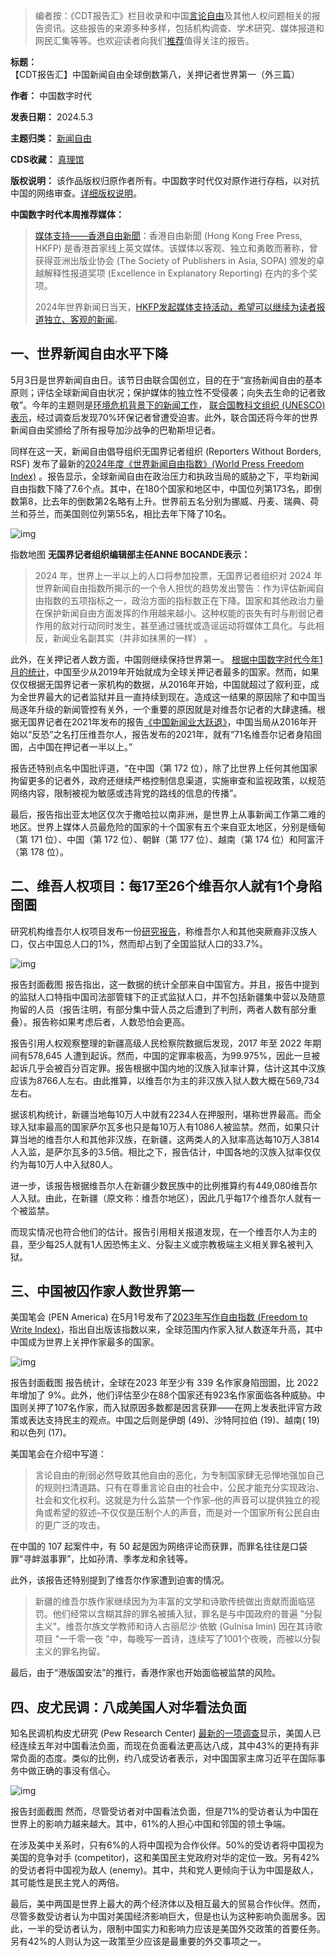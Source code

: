 
> 编者按：《CDT报告汇》栏目收录和中国[言论自由](https://chinadigitaltimes.net/space/言论自由)及其他人权问题相关的报告资讯。这些报告的来源多种多样，包括机构调查、学术研究、媒体报道和网民汇集等等。也欢迎读者向我们[推荐](https://chinadigitaltimes.net/chinese/telegrambot)值得关注的报告。




**标题：** 【CDT报告汇】中国新闻自由全球倒数第八，关押记者世界第一（外三篇）  

**作者：** 中国数字时代  

**发表日期：** 2024.5.3  

**主题归类：** [新闻自由](https://chinadigitaltimes.net/space/新闻自由)  

**CDS收藏：** [真理馆](https://chinadigitaltimes.net/space/%E7%9C%9F%E7%90%86%E9%A6%86)  

**版权说明：** 该作品版权归原作者所有。中国数字时代仅对原作进行存档，以对抗中国的网络审查。[详细版权说明](https://chinadigitaltimes.net/chinese/copyright)。


**中国数字时代本周推荐媒体：** 



> [媒体支持——香港自由新聞](https://hongkongfp.com/2024/05/03/press-freedom-day-15-ways-to-support-hkfp-and-why-we-need-your-help-in-2024/)：香港自由新聞 (Hong Kong Free Press, HKFP) 是香港首家线上英文媒体。该媒体以客观、独立和勇敢而著称，曾获得亚洲出版业协会 (The Society of Publishers in Asia, SOPA) 颁发的卓越解释性报道奖项 (Excellence in Explanatory Reporting) 在内的多个奖项。
> 
> 
> 2024年世界新闻日当天，[HKFP发起媒体支持活动，希望可以继续为读者报道独立、客观的新闻](https://hongkongfp.com/2024/05/03/press-freedom-day-15-ways-to-support-hkfp-and-why-we-need-your-help-in-2024/)。


一、世界新闻自由水平下降
------------


5月3日是世界新闻自由日。该节日由联合国创立，目的在于“宣扬新闻自由的基本原则；评估全球新闻自由状况；保护媒体的独立性不受侵袭；向失去生命的记者致敬”。今年的主题则是[环境危机背景下的新闻工作](https://www.un.org/zh/observances/press-freedom-day)， [联合国教科文组织 (UNESCO) 表示](https://www.unesco.org/zh/days/press-freedom#:~:text=%E6%AF%8F%E5%B9%B4%E7%9A%845%E6%9C%883,%E5%BB%BA%E7%AB%8B%E4%B8%96%E7%95%8C%E6%96%B0%E9%97%BB%E8%87%AA%E7%94%B1%E6%97%A5%E3%80%82)，经过调查后发现70%环保记者曾遭受迫害。此外，联合国还将今年的世界新闻自由奖颁给了所有报导加沙战争的巴勒斯坦记者。


同样在这一天，新闻自由倡导组织无国界记者组织 (Reporters Without Borders, RSF) 发布了最新的[2024年度《世界新闻自由指数》(World Press Freedom Index)](https://rsf.org/en/map-2024-world-press-freedom-index) 。报告显示，全球新闻自由在政治压力和执政当局的威胁之下，平均新闻自由指数下降了7.6个点。其中，在180个国家和地区中，中国位列第173名，即倒数第8，比去年的倒数第2名略有上升。世界前五名分别为挪威、丹麦、瑞典、荷兰和芬兰，而美国则位列第55名，相比去年下降了10名。  

![img](https://chinadigitaltimes.net/chinese/files/2024/05/CARTE_2024-EN.jpg)


指数地图
**无国界记者组织编辑部主任ANNE BOCANDE表示：** 



> 2024 年，世界上一半以上的人口将参加投票，无国界记者组织对 2024 年世界新闻自由指数所揭示的一个令人担忧的趋势发出警告：作为评估新闻自由指数的五项指标之一，政治方面的指标数正在下降。国家和其他政治力量在保护新闻自由方面发挥的作用越来越小。这种权能的丧失有时与削弱记者作用的敌对行动同时发生，甚至通过骚扰或造谣运动将媒体工具化。与此相反，新闻业名副其实（并非如抹黑的一样） 。


此外，在关押记者人数方面，中国则继续保持世界第一。 [根据中国数字时代今年1月的统计](https://chinadigitaltimes.net/chinese/703855.html)，中国至少从2019年开始就成为全球关押记者最多的国家。然而，如果仅仅根据无国界记者一家机构的数据，从2016年开始，中国就超过了叙利亚，成为全世界最大的记者监狱并且一直持续到现在。造成这一结果的原因除了和中国当局逐年升级的新闻管控有关外，一个重要的原因就是对维吾尔记者的大肆逮捕。根据无国界记者在2021年发布的报告[《中国新闻业大跃退》](https://safety.rsf.org/zh/%E4%B8%8B%E8%BD%BD%E4%B8%93%E5%8C%BA/%E6%97%A0%E5%9B%BD%E7%95%8C%E8%AE%B0%E8%80%85%E5%8F%91%E8%A1%A8%E5%8F%B2%E6%97%A0%E5%89%8D%E4%BE%8B%E7%9A%84%E8%B0%83%E6%9F%A5%E6%8A%A5%E5%91%8A%EF%BC%9A%E3%80%8A%E4%B8%AD%E5%9B%BD-2/)，中国当局从2016年开始以“反恐”之名打压维吾尔人，报告发布的2021年，就有“71名维吾尔记者身陷囹圄，占中国在押记者一半以上。”


报告还特别点名中国批评道，“在中国（第 172 位），除了比世界上任何其他国家拘留更多的记者外，政府还继续严格控制信息渠道，实施审查和监视政策，以规范网络内容，限制被视为敏感或违背党的路线的信息的传播”。


最后，报告指出亚太地区仅次于撒哈拉以南非洲，是世界上从事新闻工作第二难的地区。世界上媒体人员最危险的国家的十个国家有五个来自亚太地区，分别是缅甸（第 171 位）、中国（第 172 位）、朝鲜（第 177 位）、越南（第 174 位）和阿富汗（第 178 位）。


二、维吾人权项目：每17至26个维吾尔人就有1个身陷囹圄
----------------------------


研究机构维吾尔人权项目发布一份[研究报告](https://uhrp.org/insights/uhrp-analysis-finds-1-in-26-uyghurs-imprisoned-in-region-with-worlds-highest-prison-rate/)，称维吾尔人和其他突厥裔非汉族人口，仅占中国总人口的1%，然而却占到了全国监狱人口的33.7%。


![img](https://chinadigitaltimes.net/chinese/files/2024/05/FireShot-Capture-303-UHRP-Analysis-Finds-1-in-26-Uyghurs-Imprisoned-in-Region-With-Worlds_-uhrp.org_.png)


报告封面截图
报告指出，这一数据的统计全部来自中国官方。并且，报告中提到的监狱人口特指中国司法部管辖下的正式监狱人口，并不包括新疆集中营以及随意拘留的人员（报告注明，有部分集中营人员之后遭到了判刑，两者人数有部分重叠）。报告称如果考虑后者，人数恐怕会更高。


报告引用人权观察整理的新疆高级人民检察院数据后发现，2017 年至 2022 年期间有578,645 人遭到起诉。然而，中国的定罪率极高，为99.975%，因此一旦被起诉几乎会被百分百定罪。报告根据中国内地的汉族入狱率计算，估计这其中汉族应该为8766人左右。由此推算，以维吾尔为主的非汉族入狱人数大概在569,734左右。


据该机构统计，新疆当地每10万人中就有2234人在押服刑，堪称世界最高。而全球入狱率最高的国家萨尔瓦多也只是每10万人有1086人被监禁。然而，如果只计算当地的维吾尔人和其他非汉族，在新疆，这两类人的入狱率高达每10万人3814人入监，是萨尔瓦多的3.5倍。相比之下，报告估计，中国各地的汉族入狱率仅仅约为每10万人中入狱80人。


进一步，该报告根据维吾尔人在新疆少数民族中的比例推算约有449,080维吾尔人入狱。由此，在新疆（原文称：维吾尔地区），因此几乎每17个维吾尔人就有一个被监禁。


而现实情况也符合他们的估计。报告引用相关报道发现，在一个维吾尔人为主的县，至少每25人就有1人因恐怖主义、分裂主义或宗教极端主义相关罪名被判入狱。


三、中国被囚作家人数世界第一
--------------


美国笔会 (PEN America) 在5月1号发布了[2023年写作自由指数 (Freedom to Write Index)](https://pen.org/report/freedom-to-write-index-2023/)，指出自出版该指数以来，全球范围内作家入狱人数逐年升高，其中中国成为世界上关押作家最多的国家。


![img](https://chinadigitaltimes.net/chinese/files/2024/05/Freedom-to-Write-Index-2023-Homepage-Slider.jpg)


报告封面截图
报告统计，全球在2023 年至少有 339 名作家身陷囹圄，比 2022 年增加了 9%。此外，他们评估至少在88个国家还有923名作家面临各种威胁。中国则关押了107名作家，而入狱原因多数都是因言获罪——在网上发表批评官方政策或表达支持民主的观点。中国之后则是伊朗 (49)、沙特阿拉伯 (19)、越南( 19) 和以色列 (17)。


美国笔会在介绍中写道：



> 言论自由的削弱必然导致其他自由的恶化，为专制国家肆无忌惮地强加自己的规则扫清道路。只有在尊重言论自由的社会中，公民才能充分实现政治、社会和文化权利。这就是为什么监禁一个作家–他的声音可以提供独立的视角或希望的叙述–不仅仅是压制个人的声音，而是对一个国家所有公民自由的更广泛的攻击。


在中国的 107 起案件中，有 50 起是因为网络评论而获罪，而罪名往往是口袋罪“寻衅滋事罪”，比如孙清、季孝龙和余钱等。


此外，该报告还特别提到了维吾尔作家遭到迫害的情况。



> 新疆的维吾尔族作家继续因为为丰富的文学和诗歌传统做出贡献而面临惩罚。他们经常以含糊其辞的罪名被捕入狱，罪名是与中国政府的普遍 "分裂主义"。维吾尔族文学教师和诗人古丽尼沙·依敏 (Gulnisa Imin) 因在其诗歌项目 "一千零一夜 "中，每晚写一首诗，连续写了1001个夜晚，而被以分裂主义的罪名拘留。


最后，由于“港版国安法”的推行，香港作家也开始面临被监禁的风险。


四、皮尤民调：八成美国人对华看法负面
------------------


知名民调机构皮尤研究 (Pew Research Center) [最新的一项调查](https://www.pewresearch.org/global/2024/05/01/americans-remain-critical-of-china/)显示，美国人已经连续五年对中国看法负面，而现在负面看法更高达八成，其中43%的更持有非常负面的态度。类似的比例，约八成受访者表示，对中国国家主席习近平在国际事务中做正确的事没有信心。


![img](https://chinadigitaltimes.net/chinese/files/2024/05/FireShot-Capture-308-Americans-Remain-Critical-of-China-Pew-Research-Center_-www.pewresearch.org_.png)


报告封面截图
然而，尽管受访者对中国看法负面，但是71%的受访者认为中国在世界上的影响力越来越大。其中，61%的人担心中国和邻国的领土争端。


在涉及美中关系时，只有6%的人将中国视为合作伙伴。50%的受访者将中国视为美国的竞争对手 (competitor)，这和美国民主党政府对华的定位一致。另有42%的受访者将中国视为敌人 (enemy)。其中，共和党人更倾向于认为中国是敌人，其可能性是民主党人的两倍。


最后，美中两国是世界上最大的两个经济体以及相互最大的贸易合作伙伴。然而，尽管多数受访者认为中国对美国经济影响巨大，但是也认为这种影响负面居多。因此，一半的受访者认为，限制中国实力和影响力应该是美国外交政策的首要任务。另有42%的人则认为这一政策至少应该是最重要的外交事项之一。

